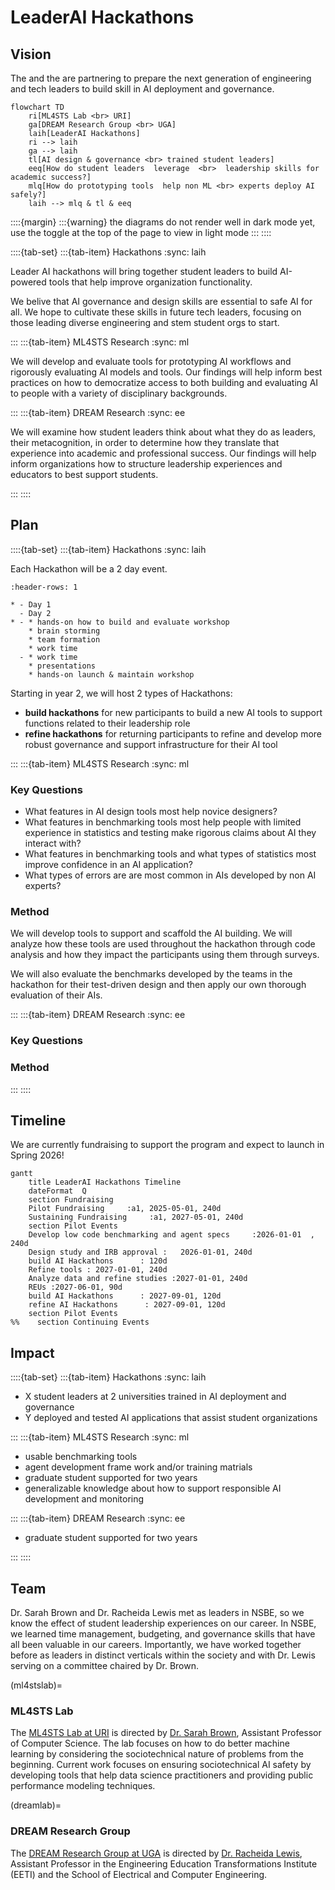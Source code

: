 # LeaderAI Hackathons
<!-- 
:::{warning}

Events Coming Soon!
::: -->


## Vision


The [](ml4stslab) and the [](dreamlab) are partnering to prepare the next generation of engineering and tech leaders to build skill in AI deployment and governance. 



```mermaid
flowchart TD
    ri[ML4STS Lab <br> URI]
    ga[DREAM Research Group <br> UGA]
    laih[LeaderAI Hackathons]
    ri --> laih
    ga --> laih
    tl[AI design & governance <br> trained student leaders]
    eeq[How do student leaders  leverage  <br>  leadership skills for academic success?]
    mlq[How do prototyping tools  help non ML <br> experts deploy AI safely?]
    laih --> mlq & tl & eeq
```

::::{margin}
:::{warning}
the diagrams do not render well in dark mode yet, use the toggle at the top of the page to view in light mode
:::
::::

::::{tab-set}
:::{tab-item} Hackathons
:sync: laih

Leader AI hackathons will bring together student leaders to build AI-powered tools that help
improve organization functionality. 

We belive that AI governance and design skills are essential to safe AI for all. We hope to cultivate these skills in future tech leaders, focusing on those leading diverse engineering and stem student orgs to start. 


:::
:::{tab-item} ML4STS Research
:sync: ml

We will develop and evaluate tools for prototyping AI workflows and rigorously evaluating AI models and tools. Our findings will help inform best practices on how to democratize access to both building and evaluating AI to people with a variety of disciplinary backgrounds. 

:::
:::{tab-item} DREAM Research
:sync: ee

We will examine how student leaders think about what they do as leaders, their metacognition, in order to determine how they translate that experience into academic and professional success.  Our findings will help inform organizations how to structure leadership experiences and educators to best support students. 

:::
::::


## Plan 

::::{tab-set}
:::{tab-item} Hackathons
:sync: laih

Each Hackathon will be a 2 day event. 

````{list-table} Event Structure
:header-rows: 1

* - Day 1
  - Day 2
* - * hands-on how to build and evaluate workshop
    * brain storming
    * team formation 
    * work time
  - * work time
    * presentations 
    * hands-on launch & maintain workshop
````



Starting in year 2, we will host 2 types of Hackathons: 
- **build hackathons** for new participants to build a new AI tools to support functions related to their leadership role
- **refine hackathons** for returning participants to refine and develop more robust governance and support infrastructure for their AI tool

:::
:::{tab-item} ML4STS Research
:sync: ml

### Key Questions

- What features in AI design tools most help novice designers? 
- What features in benchmarking tools most help people with limited experience in statistics and testing make rigorous claims about AI they interact with?
- What features in benchmarking tools and what types of statistics most improve confidence in an AI application?
- What types of errors are are most common in AIs developed by non AI experts? 

### Method

We will develop tools to support and scaffold the AI building. We will analyze how these tools are used throughout the hackathon through code analysis and how they impact the participants using them through surveys. 

We will also evaluate the benchmarks developed by the teams in the hackathon for their test-driven design and then apply our own thorough evaluation of their AIs. 

:::
:::{tab-item} DREAM Research
:sync: ee


### Key Questions


### Method

:::
::::

## Timeline

We are currently fundraising to support the program and expect to launch in Spring 2026! 


<!-- 
::::{tab-set}
:::{tab-item} Semesters


```mermaid
timeline
    title LeaderAI Hackathons Timeline
    Spring/Summer 2026 :   Develop low code benchmarking and agent specs  
                :  Design study and IRB approval 
    Fall 2026 : build AI Hackathons     
    Spring 2027 :  Refine designs
                : Analyze data 
    Summer 2027 : REUs 
    : Refine designs
    : Analyze data 
    Fall 2027 : build AI Hackathons    
    : refine AI Hackathons   
    : analyze and publish
```

:::
:::{tab-item} Detailed 
 -->


```mermaid
gantt
    title LeaderAI Hackathons Timeline
    dateFormat  Q
    section Fundraising
    Pilot Fundraising     :a1, 2025-05-01, 240d
    Sustaining Fundraising     :a1, 2027-05-01, 240d
    section Pilot Events
    Develop low code benchmarking and agent specs     :2026-01-01  , 240d
    Design study and IRB approval :   2026-01-01, 240d
    build AI Hackathons      : 120d
    Refine tools : 2027-01-01, 240d
    Analyze data and refine studies :2027-01-01, 240d
    REUs :2027-06-01, 90d
    build AI Hackathons      : 2027-09-01, 120d
    refine AI Hackathons      : 2027-09-01, 120d
    section Pilot Events
%%    section Continuing Events

```
<!-- 
:::
:::: -->

## Impact

::::{tab-set}
:::{tab-item} Hackathons
:sync: laih

- X student leaders at 2 universities trained in AI deployment and governance
- Y deployed and tested AI applications that assist student organizations

:::
:::{tab-item} ML4STS Research
:sync: ml

- usable benchmarking tools
- agent development frame work and/or training matrials
- graduate student supported for two years
- generalizable knowledge about how to support responsible AI development and monitoring

:::
:::{tab-item} DREAM Research
:sync: ee


- graduate student supported for two years


:::
::::


## Team 

Dr. Sarah Brown and Dr. Racheida Lewis met as leaders in NSBE, so we know the effect of student leadership experiences on our career.  In NSBE, we learned time management, budgeting, and governance skills that have all been valuable in our careers. Importantly, we have worked together before as leaders in distinct verticals within the society and with Dr. Lewis serving on a committee chaired by Dr. Brown. 

(ml4stslab)=
### ML4STS Lab

The [ML4STS Lab at URI](https://ml4sts.com/) is directed by [Dr. Sarah Brown](https://sarahmbrown.org/), Assistant Professor of Computer Science. The lab focuses on how to do better machine learning by considering the sociotechnical nature of problems from the beginning. Current work focuses on ensuring sociotechnical AI safety by developing tools that help data science practitioners and providing public performance modeling techniques. 


(dreamlab)=
### DREAM Research Group 

The [DREAM Research Group at UGA](https://dream.racheidalewis.com/) is directed by [Dr. Racheida Lewis](https://www.racheidalewis.com/), Assistant Professor in the Engineering Education Transformations Institute (EETI) and the School of Electrical and Computer Engineering. 
